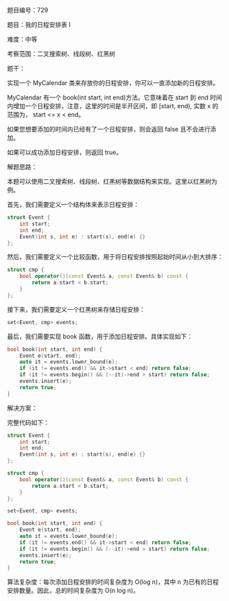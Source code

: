 题目编号：729

题目：我的日程安排表 I

难度：中等

考察范围：二叉搜索树、线段树、红黑树

题干：

实现一个 MyCalendar 类来存放你的日程安排，你可以一直添加新的日程安排。

MyCalendar 有一个 book(int start, int end)方法。它意味着在 start 到 end 时间内增加一个日程安排，注意，这里的时间是半开区间，即 [start, end), 实数 x 的范围为，  start <= x < end。

如果您想要添加的时间内已经有了一个日程安排，则会返回 false 且不会进行添加。

如果可以成功添加日程安排，则返回 true。

解题思路：

本题可以使用二叉搜索树、线段树、红黑树等数据结构来实现。这里以红黑树为例。

首先，我们需要定义一个结构体来表示日程安排：

```cpp
struct Event {
    int start;
    int end;
    Event(int s, int e) : start(s), end(e) {}
};
```

然后，我们需要定义一个比较函数，用于将日程安排按照起始时间从小到大排序：

```cpp
struct cmp {
    bool operator()(const Event& a, const Event& b) const {
        return a.start < b.start;
    }
};
```

接下来，我们需要定义一个红黑树来存储日程安排：

```cpp
set<Event, cmp> events;
```

最后，我们需要实现 book 函数，用于添加日程安排。具体实现如下：

```cpp
bool book(int start, int end) {
    Event e(start, end);
    auto it = events.lower_bound(e);
    if (it != events.end() && it->start < end) return false;
    if (it != events.begin() && (--it)->end > start) return false;
    events.insert(e);
    return true;
}
```

解决方案：

完整代码如下：

```cpp
struct Event {
    int start;
    int end;
    Event(int s, int e) : start(s), end(e) {}
};

struct cmp {
    bool operator()(const Event& a, const Event& b) const {
        return a.start < b.start;
    }
};

set<Event, cmp> events;

bool book(int start, int end) {
    Event e(start, end);
    auto it = events.lower_bound(e);
    if (it != events.end() && it->start < end) return false;
    if (it != events.begin() && (--it)->end > start) return false;
    events.insert(e);
    return true;
}
```

算法复杂度：每次添加日程安排的时间复杂度为 O(log n)，其中 n 为已有的日程安排数量。因此，总的时间复杂度为 O(n log n)。
